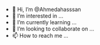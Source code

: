 - 👋 Hi, I’m @Ahmedahasssan
- 👀 I’m interested in ...
- 🌱 I’m currently learning ...
- 💞️ I’m looking to collaborate on ...
- 📫 How to reach me ...

<!---
Ahmedahasssan/Ahmedahasssan is a ✨ special ✨ repository because its `README.md` (this file) appears on your GitHub profile.
You can click the Preview link to take a look at your changes.
--->
